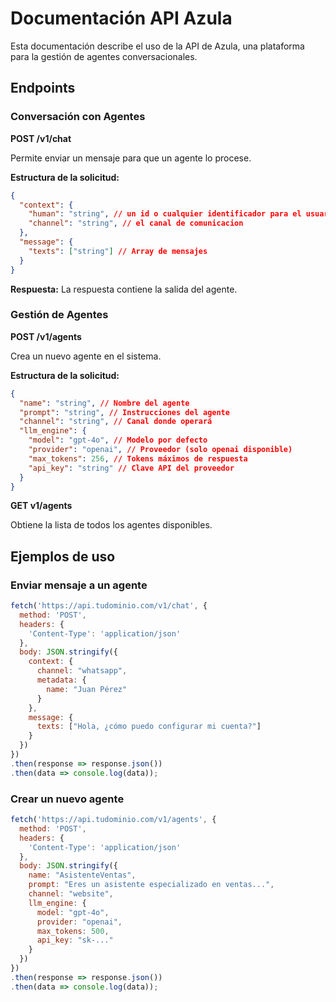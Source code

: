 # Documentación API Azula

Esta documentación describe el uso de la API de Azula, una plataforma para la gestión de agentes conversacionales.

## Endpoints

### Conversación con Agentes

**POST /v1/chat**

Permite enviar un mensaje para que un agente lo procese.

**Estructura de la solicitud:**
```json
{
  "context": {
    "human": "string", // un id o cualquier identificador para el usuario
    "channel": "string", // el canal de comunicacion
  },
  "message": {
    "texts": ["string"] // Array de mensajes
  }
}
```

**Respuesta:**
La respuesta contiene la salida del agente.

### Gestión de Agentes

**POST /v1/agents**

Crea un nuevo agente en el sistema.

**Estructura de la solicitud:**
```json
{
  "name": "string", // Nombre del agente
  "prompt": "string", // Instrucciones del agente
  "channel": "string", // Canal donde operará
  "llm_engine": {
    "model": "gpt-4o", // Modelo por defecto
    "provider": "openai", // Proveedor (solo openai disponible)
    "max_tokens": 256, // Tokens máximos de respuesta
    "api_key": "string" // Clave API del proveedor
  }
}
```

**GET v1/agents**

Obtiene la lista de todos los agentes disponibles.

## Ejemplos de uso

### Enviar mensaje a un agente

```javascript
fetch('https://api.tudominio.com/v1/chat', {
  method: 'POST',
  headers: {
    'Content-Type': 'application/json'
  },
  body: JSON.stringify({
    context: {
      channel: "whatsapp",
      metadata: {
        name: "Juan Pérez"
      }
    },
    message: {
      texts: ["Hola, ¿cómo puedo configurar mi cuenta?"]
    }
  })
})
.then(response => response.json())
.then(data => console.log(data));
```

### Crear un nuevo agente

```javascript
fetch('https://api.tudominio.com/v1/agents', {
  method: 'POST',
  headers: {
    'Content-Type': 'application/json'
  },
  body: JSON.stringify({
    name: "AsistenteVentas",
    prompt: "Eres un asistente especializado en ventas...",
    channel: "website",
    llm_engine: {
      model: "gpt-4o",
      provider: "openai",
      max_tokens: 500,
      api_key: "sk-..."
    }
  })
})
.then(response => response.json())
.then(data => console.log(data));
```

